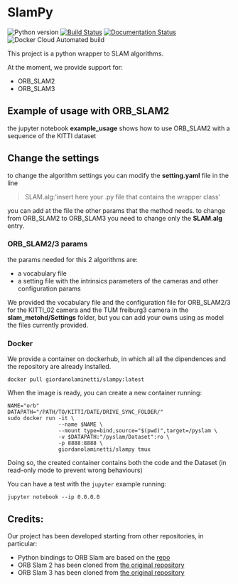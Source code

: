 # SlamPy

![Python version](https://img.shields.io/badge/python-python%203.8-brightgreen) [![Build Status](https://travis-ci.com/GiordanoLaminetti/SlamPy.svg?branch=master)](https://travis-ci.com/GiordanoLaminetti/SlamPy) [![Documentation Status](https://readthedocs.org/projects/slampy/badge/?version=latest)](https://slampy.readthedocs.io/en/latest/?badge=latest) ![Docker Cloud Automated build](https://img.shields.io/docker/cloud/automated/giordanolaminetti/slampy)


This project is a python wrapper to SLAM algorithms.

At the moment, we provide support for:

* ORB_SLAM2
* ORB_SLAM3

## Example of usage with ORB_SLAM2

the jupyter notebook **example_usage** shows how to use ORB_SLAM2 with a sequence of the KITTI dataset

## Change the settings

to change the algorithm settings you can modify the **setting.yaml** file in the line

> SLAM.alg:'insert here your .py file that contains the wrapper class'

you can add at the file the other params that the method needs.
to change from ORB_SLAM2 to ORB_SLAM3 you need to change only the **SLAM.alg** entry.

### ORB_SLAM2/3 params

the params needed for this 2 algorithms are:

* a vocabulary file
* a setting file with the intrinsics parameters of the cameras and other configuration params

We provided the vocabulary file and the configuration file for ORB_SLAM2/3 for the KITTI_02 camera and the TUM freiburg3 camera in the **slam_metohd/Settings** folder, but you can add your owns using as model the files currently provided.


### Docker

We provide a container on dockerhub, in which all all the dipendences and the repository are already installed. 

```
docker pull giordanolaminetti/slampy:latest
```
When the image is ready, you can create a new container running:

```
NAME="orb"
DATAPATH="/PATH/TO/KITTI/DATE/DRIVE_SYNC_FOLDER/"
sudo docker run -it \
                --name $NAME \
                --mount type=bind,source="$(pwd)",target=/pyslam \
                -v $DATAPATH:"/pyslam/Dataset":ro \
                -p 8888:8888 \
                giordanolaminetti/slampy tmux
```

Doing so, the created container contains both the code and the Dataset (in read-only mode to prevent wrong behaviours)

You can have a test with the `jupyter` example running:

```
jupyter notebook --ip 0.0.0.0
```

## Credits:
Our project has been developed starting from other repositories, in particular:
* Python bindings to ORB Slam are based on the [repo](https://github.com/jskinn/ORB_SLAM2-PythonBindings)
* ORB Slam 2 has been cloned from [the original repository](https://github.com/raulmur/ORB_SLAM2)
* ORB Slam 3 has been cloned from [the original repository](https://github.com/UZ-SLAMLab/ORB_SLAM3)
